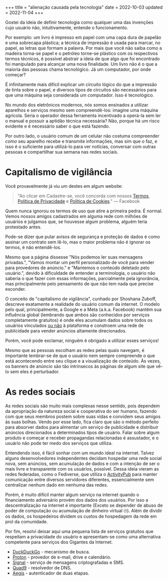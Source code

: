 +++
title = "alienação causada pela tecnologia"
date = 2022-10-03
updated = 2022-11-04
+++

Gostei da ideia de definir tecnologia como qualquer uma das invenções cujo usuário não, intuitivamente, entende o funcionamento. 

Por exemplo: um livro é impresso em papel com uma capa dura de papelão e uma sobrecapa plástica; a técnica de impressão é usada para marcar, no papel, as letras que formam a palavra. Por mais que você não saiba como a madeira torna-se papel e o petróleo torne-se plástico com os respectivos termos técnicos, é possível abstrair a ideia de que algo que foi encontrado foi manipulado para alcançar uma nova finalidade. Um livro não é o que a maioria das pessoas chama tecnológico. Já um computador, por onde começar? 

É infinitamente mais difícil explicar um circuito lógico do que a impressão de tinta sobre o papel, e diversos tipos de circuitos são necessários para que uma máquina seja considerada um computador. Isso é tecnológico.

No mundo dos eletrônicos modernos, nós somos ensinados a utilizar aparelhos e serviços mesmo sem compreendê-los: imagine uma máquina agrícola. Seria o operador dessa ferramenta incentivado a operá-la sem ler o manual e possuir a aptidão técnica necessária? Não, porque há um risco evidente e é necessário saber o que está fazendo. 

Por outro lado, o usuário comum de um celular não costuma compreender _como_ seu aparelho recebe e transmite informações, mas sim que o faz, e isso é o suficiente para utilizá-lo para ver notícias, conversar com outras pessoas e compartilhar sua semana nas redes sociais. 

# Capitalismo de vigilância

Você provavelmente já viu um destes em algum website: 

> "Ao clicar em Cadastre-se, você concorda com nossos [Termos](https://pt-br.facebook.com/legal/terms/update), [Política de Privacidade](https://pt-br.facebook.com/about/privacy/update) e [Política de Cookies](https://pt-br.facebook.com/policies/cookies/)." — Facebook

Quem nunca ignorou os termos de uso que atire a primeira pedra. É normal. Vemos nossos amigos cadastrados em alguma rede com milhões de usuários e julgamos que, se houvesse algum problema, alguém teria protestado antes. 

Pode-se dizer que pular avisos de segurança e proteção de dados é como assinar um contrato sem lê-lo, mas o maior problema não é ignorar os termos, é não entendê-los. 

Mesmo que a página dissesse "Nós podemos ler suas mensagens privadas.", "Vamos montar um perfil personalizado de você para vender para provedores de anúncio." e "Mantemos o conteúdo deletado pelo usuário.", devido à dificuldade de entender a terminologia, o usuário não saberia o que fazer com essas informações, parcialmente pela ignorância, mas principalmente pelo pensamento de que não tem nada que precise esconder.

O conceito de "capitalismo de vigilância", cunhado por Shoshana Zuboff, descreve exatamente a realidade do usuário comum da internet. O modelo pelo qual, principalmente, a Google e a Meta (a.k.a. Facebook) mantêm sua influência global (lembrando que ambos são conhecidos por serviços completamente gratuitos) é onde eles acumulam dados sobre todos os usuários vinculados [ou não](https://www.facebook.com/policies/cookies#:~:text=isso%20acontece%20independentemente%20de%20voce%20ter%20ou%20nao%20uma%20conta%20do%20facebook%20ou%20estar%20ou%20nao%20conectado%20a%20ela.%20) à plataforma e constroem uma rede de publicidade para vender anúncios altamente direcionados.

Porém, você pode exclamar, ninguém é obrigado a utilizar esses serviços!

Mesmo que as pessoas escolham as redes pelas quais navegam, é importante lembrar-se de que o usuário nem sempre compreende o que está acontecendo entre seu clique e a visualização de conteúdo. Às vezes, os banners de anúncio são tão intrínsecos às páginas de algum site que vê-lo sem eles é perturbador. 
# As redes sociais
As redes sociais são muito mais complexas nesse sentido, pois dependem da apropriação da natureza social e cooperativa do ser humano, fazendo com que seus membros postem sobre suas vidas e convidem seus amigos às suas bolhas. Vendo por esse lado, fica claro que são o método perfeito para absorver dados para alimentar um serviço de publicidade e distribuir anúncios direcionados a determinados tipos de usuário. Falar sobre algum produto e começar e receber propagandas relacionadas é assustador, e o usuário não pode ter medo dos serviços que utiliza.

Entendendo isso, é fácil sonhar com um mundo ideal na internet. Talvez alguns desenvolvedores independentes decidam hospedar uma rede social nova, sem anúncios, sem acumulação de dados e com a intenção de ser o mais livre e transparente com os usuários, possível. Dessa ideia vieram as redes federadas, como o Fediverse, que utiliza o [ActivityPub](https://activitypub.rocks/) para manter comunicação entre diversos servidores diferentes, essencialmente sem centralizar nenhum dado em nenhuma das redes.

Porém, é muito difícil manter algum serviço na internet quando o financiamento adversário provém dos dados dos usuários. Por isso a descentralização na internet é importante (Exceto se depender de abuso de poder de computação ou acumulação de dinheiro virtual 🙄). Além de dividir os dados, os hospedeiros dividem os custos de hospedagem da rede em prol da comunidade.

Por fim, resolvi deixar aqui uma pequena lista de serviços gratuitos que respeitam a privacidade do usuário e apresentam-se como uma alternativa competente para serviços dos Gigantes da Internet.

* [DuckDuckGo](https://duckduckgo.com/) - mecanismo de busca.
* [Proton](https://proton.me) - provedor de e-mail, drive e calendário.
* [Signal](https://signal.org/) - serviço de mensagens criptografadas e SMS.
* [Quad9](https://quad9.net/) - resolvedor de DNS.
* [Aegis](https://getaegis.app/) - autenticador de duas etapas.